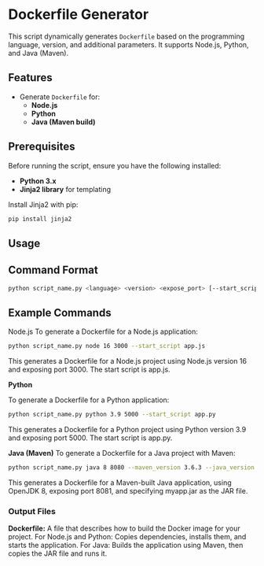 # Dockerfile Generator

This script dynamically generates `Dockerfile` based on the programming language, version, and additional parameters. It supports Node.js, Python, and Java (Maven).

## Features

- Generate `Dockerfile` for:
  - **Node.js**
  - **Python**
  - **Java (Maven build)**

## Prerequisites

Before running the script, ensure you have the following installed:

- **Python 3.x**
- **Jinja2 library** for templating

Install Jinja2 with pip:

```bash
pip install jinja2
```

## Usage
## Command Format

```bash
python script_name.py <language> <version> <expose_port> [--start_script <script_name>] [--jar_file <jar_file>]
```

## Example Commands

Node.js
To generate a Dockerfile for a Node.js application:

```bash
python script_name.py node 16 3000 --start_script app.js
```

This generates a Dockerfile for a Node.js project using Node.js version 16 and exposing port 3000. The start script is app.js.

**Python**

To generate a Dockerfile for a Python application:

```bash
python script_name.py python 3.9 5000 --start_script app.py
```

This generates a Dockerfile for a Python project using Python version 3.9 and exposing port 5000. The start script is app.py.

**Java (Maven)** 
To generate a Dockerfile for a Java project with Maven:

```bash
python script_name.py java 8 8080 --maven_version 3.6.3 --java_version 8
```

This generates a Dockerfile for a Maven-built Java application, using OpenJDK 8, exposing port 8081, and specifying myapp.jar as the JAR file.



### Output Files

**Dockerfile:** A file that describes how to build the Docker image for your project.
For Node.js and Python: Copies dependencies, installs them, and starts the application.
For Java: Builds the application using Maven, then copies the JAR file and runs it.
